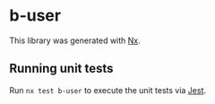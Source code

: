 # b-user

This library was generated with [Nx](https://nx.dev).

## Running unit tests

Run `nx test b-user` to execute the unit tests via [Jest](https://jestjs.io).

